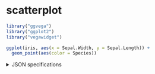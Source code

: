 scatterplot
================

``` r
library("ggvega")
library("ggplot2")
library("vegawidget")
```

``` r
ggplot(iris, aes(x = Sepal.Width, y = Sepal.Length)) +
  geom_point(aes(color = Species))
```

<div>

<details>

<summary>JSON specifications</summary>

<table style="table-layout: fixed; width: 100%;">

<tbody>

<tr style="border-width: 0px;">

<td style="border-width: 0px; vertical-align: top;">

ggspec

``` json
{
  "data": {
    "data-00": {
      "metadata": {
        "Sepal.Length": {
          "type": "quantitative"
        },
        "Sepal.Width": {
          "type": "quantitative"
        },
        "Petal.Length": {
          "type": "quantitative"
        },
        "Petal.Width": {
          "type": "quantitative"
        },
        "Species": {
          "type": "nominal",
          "levels": [
            "setosa",
            "versicolor",
            "virginica"
          ]
        }
      },
      "observations": [
        {
          "Sepal.Length": 5.1,
          "Sepal.Width": 3.5,
          "Petal.Length": 1.4,
          "Petal.Width": 0.2,
          "Species": "setosa"
        }
      ]
    }
  },
  "layers": [
    {
      "data": "data-00",
      "geom": {
        "class": "GeomPoint"
      },
      "geom_params": {
        "na.rm": false
      },
      "mapping": {
        "x": {
          "field": "Sepal.Width"
        },
        "y": {
          "field": "Sepal.Length"
        },
        "colour": {
          "field": "Species"
        }
      },
      "aes_params": [],
      "stat": {
        "class": "StatIdentity"
      },
      "stat_params": {
        "na.rm": false
      }
    }
  ],
  "scales": [],
  "labels": {
    "x": "Sepal.Width",
    "y": "Sepal.Length",
    "colour": "Species"
  },
  "coordintates": {
    "class": "CoordCartesian"
  },
  "facet": {
    "class": "FacetNull"
  }
}
```

</td>

<td style="border-width: 0px; vertical-align: top;">

vegaspec

``` json
{
  "$schema": "https://vega.github.io/schema/vega-lite/v3.json",
  "datasets": {
    "data-00": [
      {
        "Sepal.Length": 5.1,
        "Sepal.Width": 3.5,
        "Petal.Length": 1.4,
        "Petal.Width": 0.2,
        "Species": "setosa"
      }
    ]
  },
  "layer": [
    {
      "data": {
        "name": "data-00"
      },
      "mark": "point",
      "encoding": {
        "x": {
          "field": "Petal\\.Width",
          "type": "quantitative",
          "title": "Petal.Width"
        },
        "y": {
          "field": "Petal\\.Length",
          "type": "quantitative",
          "title": "Petal.Length"
        },
        "color": {
          "field": "Species",
          "type": "nominal",
          "title": "Species"
        }
      }
    }
  ]
}
```

</td>

</tr>

</tbody>

</table>

</details>

</div>
